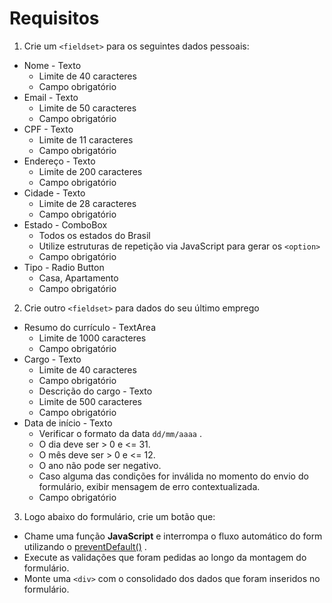 # Requisitos

1. Crie um ```<fieldset>``` para os seguintes dados pessoais:

* Nome - Texto
  * Limite de 40 caracteres
  * Campo obrigatório
* Email - Texto
  * Limite de 50 caracteres
  * Campo obrigatório
* CPF - Texto
  * Limite de 11 caracteres
  * Campo obrigatório
* Endereço - Texto
  * Limite de 200 caracteres
  * Campo obrigatório
* Cidade - Texto
  * Limite de 28 caracteres
  * Campo obrigatório
* Estado - ComboBox
  * Todos os estados do Brasil
  * Utilize estruturas de repetição via JavaScript para gerar os ```<option>```
  * Campo obrigatório
* Tipo - Radio Button
  * Casa, Apartamento
  * Campo obrigatório

2. Crie outro ```<fieldset>``` para dados do seu último emprego

* Resumo do currículo - TextArea
  * Limite de 1000 caracteres
  * Campo obrigatório
* Cargo - Texto
  * Limite de 40 caracteres
  * Campo obrigatório
  * Descrição do cargo - Texto
  * Limite de 500 caracteres
  * Campo obrigatório
* Data de início - Texto
  * Verificar o formato da data ```dd/mm/aaaa``` .
  * O dia deve ser > 0 e <= 31.
  * O mês deve ser > 0 e <= 12.
  * O ano não pode ser negativo.
  * Caso alguma das condições for inválida no momento do envio do formulário, exibir mensagem de erro contextualizada.
  * Campo obrigatório

3. Logo abaixo do formulário, crie um botão que:
  
  * Chame uma função **JavaScript** e interrompa o fluxo automático do form utilizando o [preventDefault()](https://developer.mozilla.org/pt-BR/docs/Web/API/Event/preventDefault) .
  * Execute as validações que foram pedidas ao longo da montagem do formulário.
  * Monte uma ```<div>``` com o consolidado dos dados que foram inseridos no formulário.


